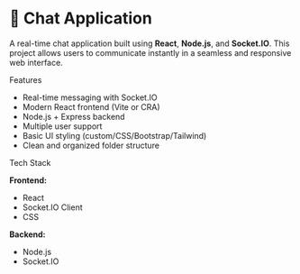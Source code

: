 # 💬 Chat Application

A real-time chat application built using **React**, **Node.js**, and **Socket.IO**. This project allows users to communicate instantly in a seamless and responsive web interface.

 Features

- Real-time messaging with Socket.IO
- Modern React frontend (Vite or CRA)
- Node.js + Express backend
- Multiple user support
- Basic UI styling (custom/CSS/Bootstrap/Tailwind)
- Clean and organized folder structure

 Tech Stack

**Frontend:**
- React
- Socket.IO Client
- CSS

**Backend:**
- Node.js
- Socket.IO

